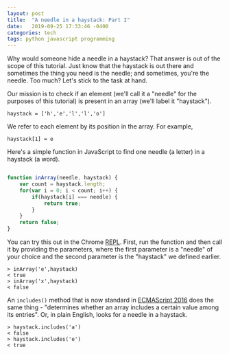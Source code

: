 ```yaml
---
layout: post
title:  "A needle in a haystack: Part I"
date:   2019-09-25 17:33:46 -0400
categories: tech
tags: python javascript programming
---
```


Why would someone hide a needle in a haystack? That answer is out of the scope of this tutorial. Just know that the haystack is out there and sometimes the thing you need is the needle; and sometimes, you're the needle. Too much? Let's stick to the task at hand.

Our mission is to check if an element (we'll call it a "needle" for the purposes of this tutorial) is present in an array (we'll label it "haystack"). 

`haystack = ['h','e','l','l','o']`

We refer to each element by its position in the array. For example,

`haystack[1] = e`

Here's a simple function in JavaScript to find one needle (a letter) in a haystack (a word).

```javascript

function inArray(needle, haystack) {
	var count = haystack.length;
	for(var i = 0; i < count; i++) {
		if(haystack[i] === needle) {
			return true;
		}
    }
    return false;
}

```

You can try this out in the Chrome [REPL](https://developers.google.com/web/tools/chrome-devtools/console#javascript).
First, run the function and then call it by providing the parameters, where the first parameter is a "needle" of your choice and the second parameter is the "haystack" we defined earlier.

```
> inArray('e',haystack)
< true
> inArray('x',haystack)
< false
```

An `includes()` method that is now standard in [ECMAScript 2016](https://developer.mozilla.org/en-US/docs/Web/JavaScript/Reference/Global_Objects/Array/includes) does the same thing - "determines whether an array includes a certain value among its entries". Or, in plain English, looks for a needle in a haystack.

```
> haystack.includes('a')
< false
> haystack.includes('e')
< true
```